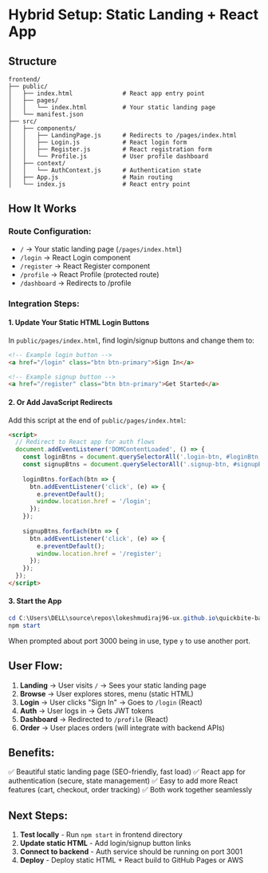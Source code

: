 # Hybrid Setup: Static Landing + React App

## Structure

```
frontend/
├── public/
│   ├── index.html              # React app entry point
│   ├── pages/
│   │   └── index.html          # Your static landing page
│   └── manifest.json
├── src/
│   ├── components/
│   │   ├── LandingPage.js      # Redirects to /pages/index.html
│   │   ├── Login.js            # React login form
│   │   ├── Register.js         # React registration form
│   │   └── Profile.js          # User profile dashboard
│   ├── context/
│   │   └── AuthContext.js      # Authentication state
│   ├── App.js                  # Main routing
│   └── index.js                # React entry point
```

## How It Works

### Route Configuration:
- `/` → Your static landing page (`/pages/index.html`)
- `/login` → React Login component
- `/register` → React Register component
- `/profile` → React Profile (protected route)
- `/dashboard` → Redirects to /profile

### Integration Steps:

#### 1. Update Your Static HTML Login Buttons

In `public/pages/index.html`, find login/signup buttons and change them to:

```html
<!-- Example login button -->
<a href="/login" class="btn btn-primary">Sign In</a>

<!-- Example signup button -->
<a href="/register" class="btn btn-primary">Get Started</a>
```

#### 2. Or Add JavaScript Redirects

Add this script at the end of `public/pages/index.html`:

```html
<script>
  // Redirect to React app for auth flows
  document.addEventListener('DOMContentLoaded', () => {
    const loginBtns = document.querySelectorAll('.login-btn, #loginBtn, [data-action="login"]');
    const signupBtns = document.querySelectorAll('.signup-btn, #signupBtn, [data-action="signup"]');
    
    loginBtns.forEach(btn => {
      btn.addEventListener('click', (e) => {
        e.preventDefault();
        window.location.href = '/login';
      });
    });
    
    signupBtns.forEach(btn => {
      btn.addEventListener('click', (e) => {
        e.preventDefault();
        window.location.href = '/register';
      });
    });
  });
</script>
```

#### 3. Start the App

```powershell
cd C:\Users\DELL\source\repos\lokeshmudiraj96-ux.github.io\quickbite-backend\frontend
npm start
```

When prompted about port 3000 being in use, type `y` to use another port.

## User Flow:

1. **Landing** → User visits `/` → Sees your static landing page
2. **Browse** → User explores stores, menu (static HTML)
3. **Login** → User clicks "Sign In" → Goes to `/login` (React)
4. **Auth** → User logs in → Gets JWT tokens
5. **Dashboard** → Redirected to `/profile` (React)
6. **Order** → User places orders (will integrate with backend APIs)

## Benefits:

✅ Beautiful static landing page (SEO-friendly, fast load)
✅ React app for authentication (secure, state management)
✅ Easy to add more React features (cart, checkout, order tracking)
✅ Both work together seamlessly

## Next Steps:

1. **Test locally** - Run `npm start` in frontend directory
2. **Update static HTML** - Add login/signup button links
3. **Connect to backend** - Auth service should be running on port 3001
4. **Deploy** - Deploy static HTML + React build to GitHub Pages or AWS
